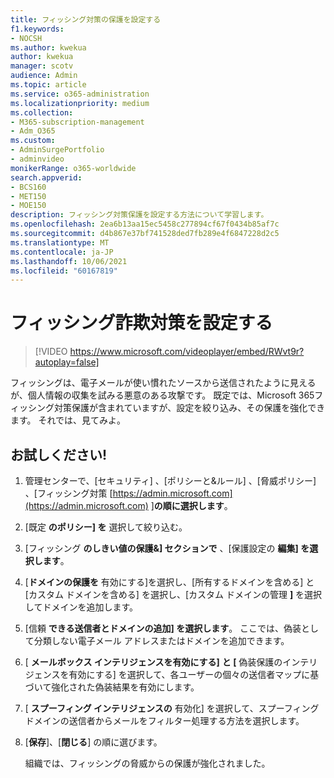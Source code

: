 ```yaml
---
title: フィッシング対策の保護を設定する
f1.keywords:
- NOCSH
ms.author: kwekua
author: kwekua
manager: scotv
audience: Admin
ms.topic: article
ms.service: o365-administration
ms.localizationpriority: medium
ms.collection:
- M365-subscription-management
- Adm_O365
ms.custom:
- AdminSurgePortfolio
- adminvideo
monikerRange: o365-worldwide
search.appverid:
- BCS160
- MET150
- MOE150
description: フィッシング対策保護を設定する方法について学習します。
ms.openlocfilehash: 2ea6b13aa15ec5458c277894cf67f0434b85af7c
ms.sourcegitcommit: d4b867e37bf741528ded7fb289e4f6847228d2c5
ms.translationtype: MT
ms.contentlocale: ja-JP
ms.lasthandoff: 10/06/2021
ms.locfileid: "60167819"
---
```

# <a name="set-up-anti-phishing"></a>フィッシング詐欺対策を設定する

> [!VIDEO https://www.microsoft.com/videoplayer/embed/RWvt9r?autoplay=false]

フィッシングは、電子メールが使い慣れたソースから送信されたように見えるが、個人情報の収集を試みる悪意のある攻撃です。 既定では、Microsoft 365フィッシング対策保護が含まれていますが、設定を絞り込み、その保護を強化できます。 それでは、見てみよ。

## <a name="try-it"></a>お試しください!

1. 管理センターで、[セキュリティ] 、[ポリシーと&ルール] 、[脅威ポリシー] 、[フィッシング対策 [https://admin.microsoft.com](https://admin.microsoft.com) ]**の順に選択します**。  
1. [既定 **のポリシー] を** 選択して絞り込む。
1. [フィッシング **のしきい値の保護&] セクションで** 、[保護設定の **編集] を選択します**。
1. [**ドメインの保護を** 有効にする]を選択し、[所有するドメインを含める] と [カスタム ドメインを含める] を選択し、[カスタム ドメインの管理 **]** を選択してドメインを追加します。
1. [信頼 **できる送信者とドメインの追加] を選択します**。 ここでは、偽装として分類しない電子メール アドレスまたはドメインを追加できます。
1. [ **メールボックス インテリジェンスを有効にする]** **と [** 偽装保護のインテリジェンスを有効にする] を選択して、各ユーザーの個々の送信者マップに基づいて強化された偽装結果を有効にします。
1. [ **スプーフィング インテリジェンスの** 有効化] を選択して、スプーフィング ドメインの送信者からメールをフィルター処理する方法を選択します。
1. [**保存**]、[**閉じる**] の順に選びます。

    組織では、フィッシングの脅威からの保護が強化されました。
